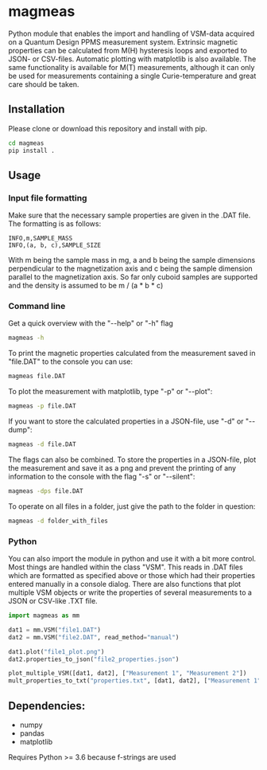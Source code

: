 # magmeas

Python module that enables the import and handling of VSM-data acquired on a Quantum Design PPMS measurement system.
Extrinsic magnetic properties can be calculated from M(H) hysteresis loops and exported to JSON- or CSV-files.
Automatic plotting with matplotlib is also available.
The same functionality is available for M(T) measurements, although it can only be used for measurements
containing a single Curie-temperature and great care should be taken.

## Installation

Please clone or download this repository and install with pip.

```bash
cd magmeas
pip install .
```

## Usage

### Input file formatting

Make sure that the necessary sample properties are given in the .DAT file. The formatting is as follows:

```
INFO,m,SAMPLE_MASS
INFO,(a, b, c),SAMPLE_SIZE
```

With m being the sample mass in mg, a and b being the sample dimensions perpendicular to the magnetization axis and
c being the sample dimension parallel to the magnetization axis. So far only cuboid samples are supported and the density
is assumed to be m / (a * b * c)

### Command line

Get a quick overview with the "--help" or "-h" flag

```bash
magmeas -h
```


To print the magnetic properties calculated from the measurement saved in "file.DAT" to the console you can use:

```bash
magmeas file.DAT
```


To plot the measurement with matplotlib, type "-p" or "--plot":

```bash
magmeas -p file.DAT
```


If you want to store the calculated properties in a JSON-file, use "-d" or "--dump":

```bash
magmeas -d file.DAT
```


The flags can also be combined. To store the properties in a JSON-file, plot the measurement and save it as a png
and prevent the printing of any information to the console with the flag "-s" or "--silent":

```bash
magmeas -dps file.DAT
```


To operate on all files in a folder, just give the path to the folder in question:

```bash
magmeas -d folder_with_files
```


### Python

You can also import the module in python and use it with a bit more control. Most things are handled within the class "VSM".
This reads in .DAT files which are formatted as specified above or those which had their properties entered manually in a console dialog.
There are also functions that plot multiple VSM objects or write the properties of several measurements to a JSON or CSV-like .TXT file.

```python
import magmeas as mm

dat1 = mm.VSM("file1.DAT")
dat2 = mm.VSM("file2.DAT", read_method="manual")

dat1.plot("file1_plot.png")
dat2.properties_to_json("file2_properties.json")

plot_multiple_VSM([dat1, dat2], ["Measurement 1", "Measurement 2"])
mult_properties_to_txt("properties.txt", [dat1, dat2], ["Measurement 1", "Measurement 2"])
```


## Dependencies:
- numpy
- pandas
- matplotlib

Requires Python >= 3.6 because f-strings are used
